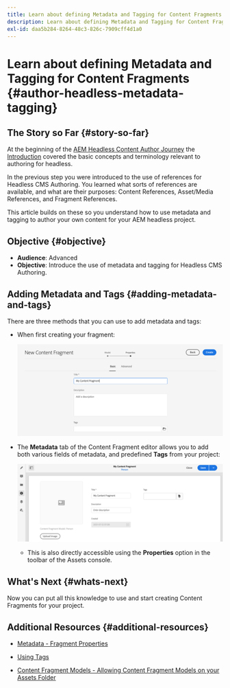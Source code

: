 ```yaml
---
title: Learn about defining Metadata and Tagging for Content Fragments
description: Learn about defining Metadata and Tagging for Content Fragments
exl-id: daa5b284-8264-48c3-826c-7909cff4d1a0
---
```

# Learn about defining Metadata and Tagging for Content Fragments {#author-headless-metadata-tagging}

## The Story so Far {#story-so-far}

At the beginning of the [AEM Headless Content Author Journey](overview.md) the [Introduction](introduction.md) covered the basic concepts and terminology relevant to authoring for headless.

In the previous step you were introduced to the use of references for Headless CMS Authoring. You learned what sorts of references are available, and what are their purposes: Content References, Asset/Media References, and Fragment References.

This article builds on these so you understand how to use metadata and tagging to author your own content for your AEM headless project.

## Objective {#objective}

* **Audience**: Advanced
* **Objective**: Introduce the use of metadata and tagging for Headless CMS Authoring. 

## Adding Metadata and Tags {#adding-metadata-and-tags}

There are three methods that you can use to add metadata and tags:

* When first creating your fragment:

  ![Create Content Fragment - provide Name](/help/journey-headless/author/assets/headless-journey-author-content-fragment-03.png)
  
* The **Metadata** tab of the Content Fragment editor allows you to add both various fields of metadata, and predefined **Tags** from your project: 

  ![Content Fragment Editor - Metadata](/help/journey-headless/author/assets/headless-journey-author-metadata-01.png)

  * This is also directly accessible using the **Properties** option in the toolbar of the Assets console.

## What's Next {#whats-next}

Now you can put all this knowledge to use and start creating Content Fragments for your project.

## Additional Resources {#additional-resources}

* [Metadata - Fragment Properties](/help/sites-cloud/administering/content-fragments/content-fragments-metadata.md)
  
* [Using Tags](/help/sites-cloud/authoring/features/tags.md)

* [Content Fragment Models - Allowing Content Fragment Models on your Assets Folder](/help/sites-cloud/administering/content-fragments/content-fragments-models.md#allowing-content-fragment-models-assets-folder)
